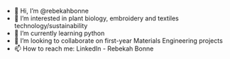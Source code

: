 - 👋 Hi, I’m @rebekahbonne
- 👀 I’m interested in plant biology, embroidery and textiles technology/sustainability
- 🌱 I’m currently learning python
- 💞️ I’m looking to collaborate on first-year Materials Engineering projects 
- 📫 How to reach me: LinkedIn - Rebekah Bonne

<!---
rebekahbonne/rebekahbonne is a ✨ special ✨ repository because its `README.md` (this file) appears on your GitHub profile.
You can click the Preview link to take a look at your changes.
--->
